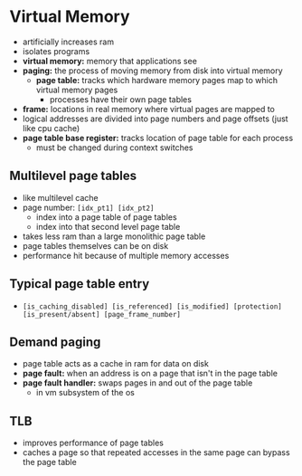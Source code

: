 # Virtual Memory
- artificially increases ram
- isolates programs
- **virtual memory:** memory that applications see
- **paging:** the process of moving memory from disk into virtual memory
    - **page table:** tracks which hardware memory pages map to which virtual memory pages
        - processes have their own page tables
- **frame:** locations in real memory where virtual pages are mapped to
- logical addresses are divided into page numbers and page offsets (just like cpu cache)
- **page table base register:** tracks location of page table for each process
    - must be changed during context switches

## Multilevel page tables
- like multilevel cache
- page number: `[idx_pt1] [idx_pt2]`
    - index into a page table of page tables
    - index into that second level page table
- takes less ram than a large monolithic page table
- page tables themselves can be on disk
- performance hit because of multiple memory accesses

## Typical page table entry
- `[is_caching_disabled] [is_referenced] [is_modified] [protection] [is_present/absent] [page_frame_number]`

## Demand paging
- page table acts as a cache in ram for data on disk
- **page fault:** when an address is on a page that isn't in the page table
- **page fault handler:** swaps pages in and out of the page table
    - in vm subsystem of the os

## TLB
- improves performance of page tables
- caches a page so that repeated accesses in the same page can bypass the page table
